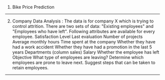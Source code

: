 1) Bike Price Prediction


--------------------------------------------------------------------------------------------------------------------------------------------------------------------------------
2) Company Data Analysis :
The data is for company X which is trying to control attrition. There are two sets of data: "Existing employees" and "Employees who have left". Following attributes are available for every employee.
Satisfaction Level
Last evaluation
Number of projects
Average monthly hours
Time spent at the company
Whether they have had a work accident
Whether they have had a promotion in the last 5 years
Departments (column sales)
Salary
Whether the employee has left
Objective
What type of employees are leaving? Determine which employees are prone to leave next.  Suggest steps that can be taken to retain employees.
--------------------------------------------------------------------------------------------------------------------------------------------------------------------------------

